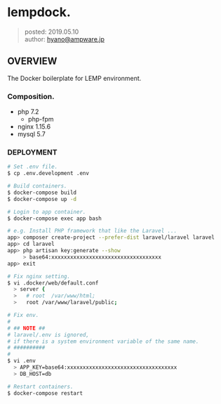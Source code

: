 lempdock.
===============

> posted: 2019.05.10  
> author: hyano@ampware.jp

## OVERVIEW
The Docker boilerplate for LEMP environment.

### Composition.
- php 7.2
  - php-fpm
- nginx 1.15.6
- mysql 5.7

### DEPLOYMENT
```sh
# Set .env file.
$ cp .env.development .env

# Build containers.
$ docker-compose build
$ docker-compose up -d

# Login to app container.
$ docker-compose exec app bash

# e.g. Install PHP framework that like the Laravel ...
app> composer create-project --prefer-dist laravel/laravel laravel
app> cd laravel
app> php artisan key:generate --show
     > base64:xxxxxxxxxxxxxxxxxxxxxxxxxxxxxxxxxxx
app> exit

# Fix nginx setting.
$ vi .docker/web/default.conf
  > server {
  >   # root  /var/www/html;
  >   root /var/www/laravel/public;

# Fix env.
#
# ## NOTE ##
# laravel/.env is ignored,
# if there is a system environment variable of the same name.
# ##########
#
$ vi .env
  > APP_KEY=base64:xxxxxxxxxxxxxxxxxxxxxxxxxxxxxxxxxxx
  > DB_HOST=db

# Restart containers.
$ docker-compose restart
```

